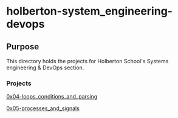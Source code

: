 # holberton-system_engineering-devops

## Purpose
This directory holds the projects for Holberton School's Systems engineering & DevOps section. 

### Projects

[0x04-loops_conditions_and_parsing](0x04-loops_conditions_and_parsing)

[0x05-processes_and_signals](0x05-processes_and_signals)

